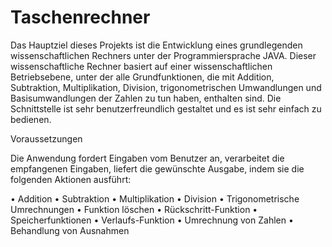# Taschenrechner

 Das Hauptziel dieses Projekts ist die Entwicklung eines grundlegenden wissenschaftlichen
 Rechners unter der Programmiersprache JAVA. Dieser wissenschaftliche Rechner basiert auf
 einer wissenschaftlichen Betriebsebene, unter der alle Grundfunktionen, die mit Addition,
 Subtraktion, Multiplikation, Division, trigonometrischen Umwandlungen und Basisumwandlungen
 der Zahlen zu tun haben, enthalten sind. Die Schnittstelle ist sehr benutzerfreundlich 
 gestaltet und es ist sehr einfach zu bedienen.

Voraussetzungen
 
Die Anwendung fordert Eingaben vom Benutzer an, verarbeitet die empfangenen Eingaben,
 liefert die gewünschte Ausgabe, indem sie die folgenden Aktionen ausführt: 

•	Addition
•	Subtraktion 
•	Multiplikation
•	Division
•	Trigonometrische Umrechnungen 
•	Funktion löschen
•	Rückschritt-Funktion 
•	Speicherfunktionen 
•	Verlaufs-Funktion 
•	Umrechnung von Zahlen
•	Behandlung von Ausnahmen
